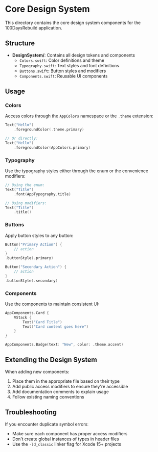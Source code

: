 # Core Design System

This directory contains the core design system components for the 100DaysRebuild application.

## Structure

- **DesignSystem/**: Contains all design tokens and components
  - `Colors.swift`: Color definitions and theme
  - `Typography.swift`: Text styles and font definitions
  - `Buttons.swift`: Button styles and modifiers
  - `Components.swift`: Reusable UI components

## Usage

### Colors

Access colors through the `AppColors` namespace or the `.theme` extension:

```swift
Text("Hello")
    .foregroundColor(.theme.primary)

// Or directly:
Text("Hello")
    .foregroundColor(AppColors.primary)
```

### Typography

Use the typography styles either through the enum or the convenience modifiers:

```swift
// Using the enum:
Text("Title")
    .font(AppTypography.title)

// Using modifiers:
Text("Title")
    .title()
```

### Buttons

Apply button styles to any button:

```swift
Button("Primary Action") {
    // action
}
.buttonStyle(.primary)

Button("Secondary Action") {
    // action
}
.buttonStyle(.secondary)
```

### Components

Use the components to maintain consistent UI:

```swift
AppComponents.Card {
    VStack {
        Text("Card Title")
        Text("Card content goes here")
    }
}

AppComponents.Badge(text: "New", color: .theme.accent)
```

## Extending the Design System

When adding new components:

1. Place them in the appropriate file based on their type
2. Add public access modifiers to ensure they're accessible
3. Add documentation comments to explain usage
4. Follow existing naming conventions

## Troubleshooting

If you encounter duplicate symbol errors:

- Make sure each component has proper access modifiers
- Don't create global instances of types in header files
- Use the `-ld_classic` linker flag for Xcode 15+ projects

